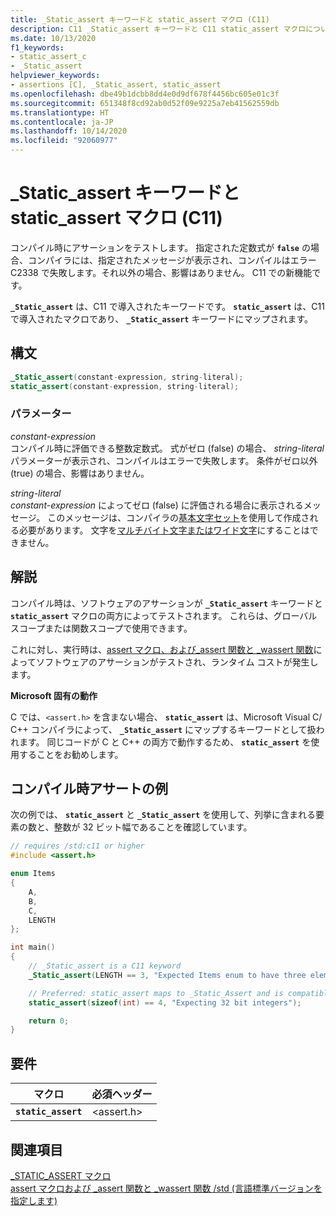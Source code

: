 ```yaml
---
title: _Static_assert キーワードと static_assert マクロ (C11)
description: C11 _Static_assert キーワードと C11 static_assert マクロについて説明します。
ms.date: 10/13/2020
f1_keywords:
- static_assert_c
- _Static_assert
helpviewer_keywords:
- assertions [C], _Static_assert, static_assert
ms.openlocfilehash: dbe49b1dcbb8dd4e0d9df678f4456bc605e01c3f
ms.sourcegitcommit: 651348f8cd92ab0d52f09e9225a7eb41562559db
ms.translationtype: HT
ms.contentlocale: ja-JP
ms.lasthandoff: 10/14/2020
ms.locfileid: "92060977"
---
```

# <a name="_static_assert-keyword-and-static_assert-macro-c11"></a>_Static_assert キーワードと static_assert マクロ (C11)

コンパイル時にアサーションをテストします。 指定された定数式が **`false`** の場合、コンパイラには、指定されたメッセージが表示され、コンパイルはエラー C2338 で失敗します。それ以外の場合、影響はありません。 C11 での新機能です。

**`_Static_assert`** は、C11 で導入されたキーワードです。
**`static_assert`** は、C11 で導入されたマクロであり、 **`_Static_assert`** キーワードにマップされます。

## <a name="syntax"></a>構文

```C
_Static_assert(constant-expression, string-literal);
static_assert(constant-expression, string-literal);
```

### <a name="parameters"></a>パラメーター

*constant-expression*\
コンパイル時に評価できる整数定数式。 式がゼロ (false) の場合、 *string-literal* パラメーターが表示され、コンパイルはエラーで失敗します。 条件がゼロ以外 (true) の場合、影響はありません。

*string-literal*\
*constant-expression* によってゼロ (false) に評価される場合に表示されるメッセージ。 このメッセージは、コンパイラの[基本文字セット](../c-language/ascii-character-set.md)を使用して作成される必要があります。 文字を[マルチバイト文字またはワイド文字](../c-language/multibyte-and-wide-characters.md)にすることはできません。

## <a name="remarks"></a>解説

コンパイル時は、ソフトウェアのアサーションが **`_Static_assert`** キーワードと **`static_assert`** マクロの両方によってテストされます。 これらは、グローバル スコープまたは関数スコープで使用できます。

これに対し、実行時は、[assert マクロ、および_assert 関数と _wassert 関数](../c-runtime-library/reference/assert-macro-assert-wassert.md)によってソフトウェアのアサーションがテストされ、ランタイム コストが発生します。

**Microsoft 固有の動作**

C では、`<assert.h>` を含まない場合、 **`static_assert`** は、Microsoft Visual C/ C++ コンパイラによって、 **`_Static_assert`** にマップするキーワードとして扱われます。 同じコードが C と C++ の両方で動作するため、 **`static_assert`** を使用することをお勧めします。

## <a name="example-of-a-compile-time-assert"></a>コンパイル時アサートの例

次の例では、 **`static_assert`** と **`_Static_assert`** を使用して、列挙に含まれる要素の数と、整数が 32 ビット幅であることを確認しています。

```C
// requires /std:c11 or higher
#include <assert.h>

enum Items
{
    A,
    B,
    C,
    LENGTH
};

int main()
{
    // _Static_assert is a C11 keyword
    _Static_assert(LENGTH == 3, "Expected Items enum to have three elements");

    // Preferred: static_assert maps to _Static_Assert and is compatible with C++
    static_assert(sizeof(int) == 4, "Expecting 32 bit integers"); 

    return 0;
}
```

## <a name="requirements"></a>要件

|マクロ|必須ヘッダー|
|-------------|---------------------|
|**`static_assert`**|\<assert.h>|

## <a name="see-also"></a>関連項目

[_STATIC_ASSERT マクロ](../c-runtime-library/reference/static-assert-macro.md)\
[assert マクロおよび _assert 関数と _wassert 関数 ](../c-runtime-library/reference/assert-macro-assert-wassert.md)
[/std (言語標準バージョンを指定します)](../build/reference/std-specify-language-standard-version.md)